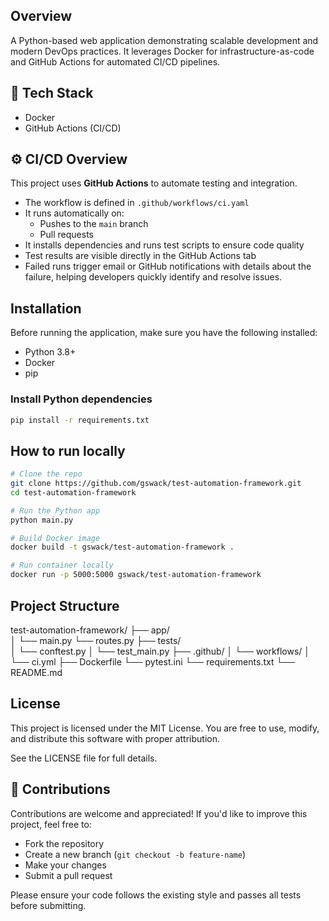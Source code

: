 ## Overview
A Python-based web application demonstrating scalable development and modern DevOps practices. It leverages Docker for infrastructure-as-code and GitHub Actions for automated CI/CD pipelines.

## 🧱 Tech Stack
- Docker  
- GitHub Actions (CI/CD)

## ⚙️ CI/CD Overview
This project uses **GitHub Actions** to automate testing and integration.
- The workflow is defined in `.github/workflows/ci.yaml`
- It runs automatically on:
  - Pushes to the `main` branch
  - Pull requests
- It installs dependencies and runs test scripts to ensure code quality
- Test results are visible directly in the GitHub Actions tab
- Failed runs trigger email or GitHub notifications with details about the failure, helping developers quickly identify and resolve issues.

## Installation
Before running the application, make sure you have the following installed:
- Python 3.8+
- Docker
- pip

### Install Python dependencies
```bash
pip install -r requirements.txt
```

## How to run locally
```bash
# Clone the repo
git clone https://github.com/gswack/test-automation-framework.git
cd test-automation-framework

# Run the Python app
python main.py

# Build Docker image
docker build -t gswack/test-automation-framework .

# Run container locally
docker run -p 5000:5000 gswack/test-automation-framework
```

## Project Structure
test-automation-framework/
├── app/  
│   └── main.py
    └── routes.py
├── tests/  
│   └── conftest.py
│   └── test_main.py
├── .github/
│   └── workflows/
│       └── ci.yml
├── Dockerfile
└── pytest.ini
└── requirements.txt
└── README.md


## License
This project is licensed under the MIT License.
You are free to use, modify, and distribute this software with proper attribution.

See the LICENSE file for full details.

## 🤝 Contributions
Contributions are welcome and appreciated! If you'd like to improve this project, feel free to:

- Fork the repository
- Create a new branch (`git checkout -b feature-name`)
- Make your changes
- Submit a pull request

Please ensure your code follows the existing style and passes all tests before submitting.
